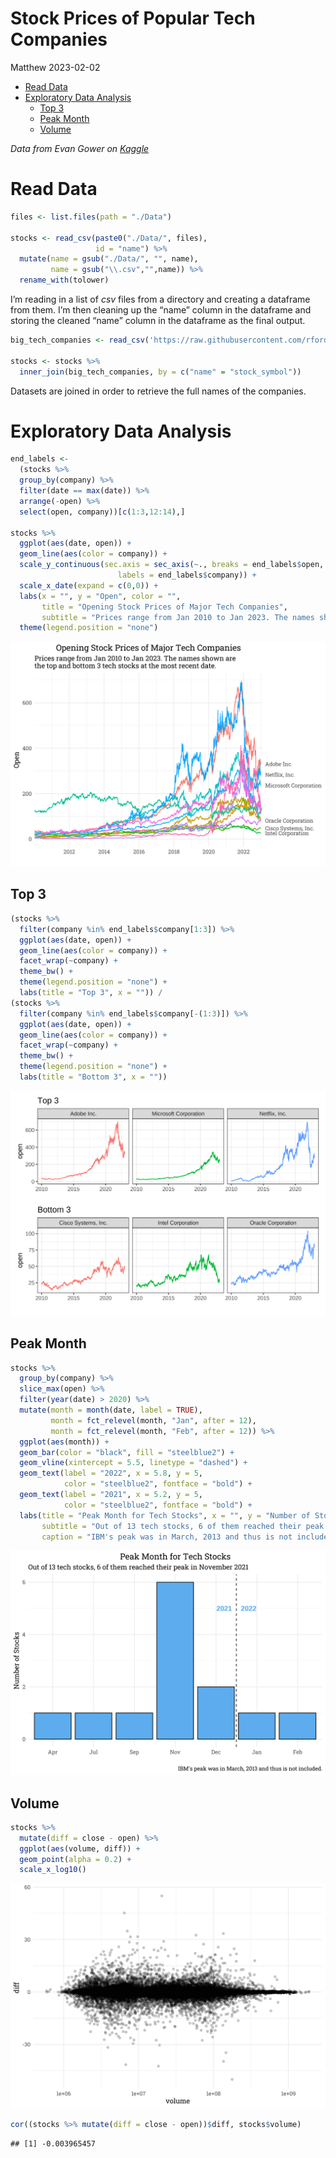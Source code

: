 Stock Prices of Popular Tech Companies
================
Matthew
2023-02-02

- <a href="#read-data" id="toc-read-data">Read Data</a>
- <a href="#exploratory-data-analysis"
  id="toc-exploratory-data-analysis">Exploratory Data Analysis</a>
  - <a href="#top-3" id="toc-top-3">Top 3</a>
  - <a href="#peak-month" id="toc-peak-month">Peak Month</a>
  - <a href="#volume" id="toc-volume">Volume</a>

*Data from Evan Gower on
[Kaggle](https://www.kaggle.com/datasets/evangower/big-tech-stock-prices?resource=download&select=TSLA.csv)*

# Read Data

``` r
files <- list.files(path = "./Data")

stocks <- read_csv(paste0("./Data/", files), 
                   id = "name") %>% 
  mutate(name = gsub("./Data/", "", name),
         name = gsub("\\.csv","",name)) %>% 
  rename_with(tolower)
```

I’m reading in a list of *csv* files from a directory and creating a
dataframe from them. I’m then cleaning up the “name” column in the
dataframe and storing the cleaned “name” column in the dataframe as the
final output.

``` r
big_tech_companies <- read_csv('https://raw.githubusercontent.com/rfordatascience/tidytuesday/master/data/2023/2023-02-07/big_tech_companies.csv')

stocks <- stocks %>% 
  inner_join(big_tech_companies, by = c("name" = "stock_symbol"))
```

Datasets are joined in order to retrieve the full names of the
companies.

# Exploratory Data Analysis

``` r
end_labels <- 
  (stocks %>% 
  group_by(company) %>% 
  filter(date == max(date)) %>% 
  arrange(-open) %>% 
  select(open, company))[c(1:3,12:14),]

stocks %>% 
  ggplot(aes(date, open)) +
  geom_line(aes(color = company)) +
  scale_y_continuous(sec.axis = sec_axis(~., breaks = end_labels$open, 
                        labels = end_labels$company)) +
  scale_x_date(expand = c(0,0)) +
  labs(x = "", y = "Open", color = "",
       title = "Opening Stock Prices of Major Tech Companies",
       subtitle = "Prices range from Jan 2010 to Jan 2023. The names shown are\nthe top and bottom 3 tech stocks at the most recent date.") +
  theme(legend.position = "none")
```

![](Tech-Stock-Prices_files/figure-gfm/unnamed-chunk-3-1.png)<!-- -->

## Top 3

``` r
(stocks %>% 
  filter(company %in% end_labels$company[1:3]) %>% 
  ggplot(aes(date, open)) +
  geom_line(aes(color = company)) +
  facet_wrap(~company) +
  theme_bw() +
  theme(legend.position = "none") +
  labs(title = "Top 3", x = "")) /
(stocks %>% 
  filter(company %in% end_labels$company[-(1:3)]) %>% 
  ggplot(aes(date, open)) +
  geom_line(aes(color = company)) +
  facet_wrap(~company) +
  theme_bw() +
  theme(legend.position = "none") +
  labs(title = "Bottom 3", x = ""))
```

![](Tech-Stock-Prices_files/figure-gfm/unnamed-chunk-4-1.png)<!-- -->

## Peak Month

``` r
stocks %>% 
  group_by(company) %>% 
  slice_max(open) %>% 
  filter(year(date) > 2020) %>% 
  mutate(month = month(date, label = TRUE),
         month = fct_relevel(month, "Jan", after = 12),
         month = fct_relevel(month, "Feb", after = 12)) %>% 
  ggplot(aes(month)) +
  geom_bar(color = "black", fill = "steelblue2") +
  geom_vline(xintercept = 5.5, linetype = "dashed") +
  geom_text(label = "2022", x = 5.8, y = 5, 
            color = "steelblue2", fontface = "bold") +
  geom_text(label = "2021", x = 5.2, y = 5,
            color = "steelblue2", fontface = "bold") +
  labs(title = "Peak Month for Tech Stocks", x = "", y = "Number of Stocks",
       subtitle = "Out of 13 tech stocks, 6 of them reached their peak in November 2021",
       caption = "IBM's peak was in March, 2013 and thus is not included.")
```

![](Tech-Stock-Prices_files/figure-gfm/unnamed-chunk-5-1.png)<!-- -->

## Volume

``` r
stocks %>% 
  mutate(diff = close - open) %>% 
  ggplot(aes(volume, diff)) +
  geom_point(alpha = 0.2) +
  scale_x_log10()
```

![](Tech-Stock-Prices_files/figure-gfm/unnamed-chunk-6-1.png)<!-- -->

``` r
cor((stocks %>% mutate(diff = close - open))$diff, stocks$volume)
```

    ## [1] -0.003965457
